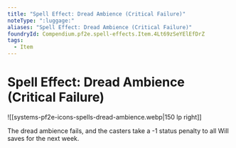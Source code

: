 ```yaml
---
title: "Spell Effect: Dread Ambience (Critical Failure)"
noteType: ":luggage:"
aliases: "Spell Effect: Dread Ambience (Critical Failure)"
foundryId: Compendium.pf2e.spell-effects.Item.4Lt69zSeYElEfDrZ
tags:
  - Item
---
```


# Spell Effect: Dread Ambience (Critical Failure)
![[systems-pf2e-icons-spells-dread-ambience.webp|150 lp right]]

The dread ambience fails, and the casters take a -1 status penalty to all Will saves for the next week.
